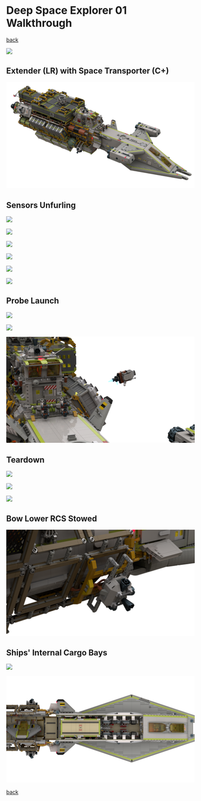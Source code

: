 # Deep Space Explorer 01 Walkthrough

[back](../README.md)

![](teardown-left-front.png)

## Extender (LR) with Space Transporter (C+)
![](dse-01_01.png)

## Sensors Unfurling 
![](dse-01_02.png)

<!--
Engine Antennas x2:
1. rotate out 45
2. rotate out 90
3. rotate out 135
4. rotate up 45

Petal Antenna:
1. arm negative -> 45, petal level
2. arm -> 90, petal level
3. petal opens
4. petal -> 45
5. base rotate 45

Radar x2:
1. arm -> 45
2. arm -> 90
3. radar -> 45
4. base rotate 45

Camera:
1. arm negative -> level, camera level
2. arm -> 45, camera level
3. camera arms straighten
4. camera -> 45
5. base rotate 45

Gas Collectors x2:
1. arm -> 27, collector level
2. arm -> 54, collector level
3. arm -> 81, collector level
4. arm -> 108, collector level
5. arm -> 135, collector level
-->
![](dse-01_03.png)

![](dse-01_04.png)

![](dse-01_05.png)

![](dse-01_06.png)

![](dse-01_07.png)

## Probe Launch
<!--
1. Zoom in
2. Ejection
3. Unfold and ignition
-->
![](dse-01_08.png)

![](dse-01_09.png)

![](dse-01_10.png)

## Teardown
<!--
1. Hide everything attached to top modules
2. Hide top modules
4. Hide all containers and adapters
-->
![](dse-01_11.png)

![](dse-01_12.png)

![](dse-01_13.png)

## Bow Lower RCS Stowed
![](dse-01_14.png)

## Ships' Internal Cargo Bays
![](dse-01_15.png)

![](dse-01_16.png)

[back](../README.md)